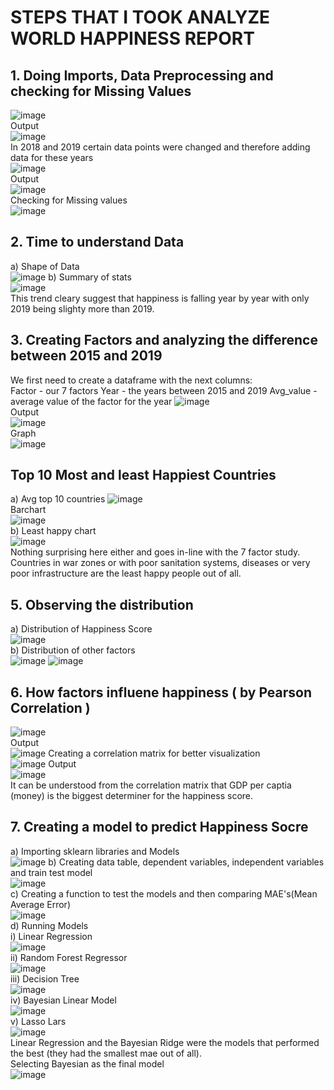   # STEPS THAT I TOOK ANALYZE WORLD HAPPINESS REPORT
  
  ## 1. Doing Imports, Data Preprocessing and checking for Missing Values  
  ![image](https://user-images.githubusercontent.com/78250442/232190300-4cc82976-2053-4732-8cd7-24b5de9ca629.png)  
  Output  
  ![image](https://user-images.githubusercontent.com/78250442/232190350-2748d3fa-2238-4939-bc91-d619f097d225.png)  
  In 2018 and 2019 certain data points were changed and therefore adding data for these years  
  ![image](https://user-images.githubusercontent.com/78250442/232190422-12ef9b26-859b-4ecc-b1f2-9d65f699b019.png)  
  Output  
  ![image](https://user-images.githubusercontent.com/78250442/232190457-2c4ccb8d-5202-4090-ad7d-bb3a0d17dee8.png)  
  Checking for Missing values  
  ![image](https://user-images.githubusercontent.com/78250442/232190502-5377efa0-a069-4b12-ac64-c66e149a7aaf.png)  
  ## 2. Time to understand Data  
   a) Shape of Data  
    ![image](https://user-images.githubusercontent.com/78250442/232190572-2527c08a-2258-4528-9e5d-651725c5ada0.png)
   b) Summary of stats  
    ![image](https://user-images.githubusercontent.com/78250442/232190609-86e22c56-ec36-4d06-a063-9754650048e4.png)  
    This trend cleary suggest that happiness is falling year by year with only 2019 being slighty more than 2019.  
  ## 3. Creating Factors and analyzing the difference between 2015 and 2019
  We first need to create a dataframe with the next columns:  
  Factor - our 7 factors
  Year - the years between 2015 and 2019
  Avg_value - average value of the factor for the year
  ![image](https://user-images.githubusercontent.com/78250442/232190775-008b9b43-eb69-4b6d-b19c-d2241f15bceb.png)  
  Output  
  ![image](https://user-images.githubusercontent.com/78250442/232190855-a82a0b5d-0f69-4272-804e-6a35d351ea98.png)  
  Graph    
  ![image](https://user-images.githubusercontent.com/78250442/232190904-72c62aa9-fac5-4e50-994a-8df5f3ff6957.png)
  
  ## Top 10 Most and least Happiest Countries  
  a) Avg top 10 countries
  ![image](https://user-images.githubusercontent.com/78250442/232191936-2c2ee4ff-7b10-46f2-a120-680ecb80871a.png)  
  Barchart  
  ![image](https://user-images.githubusercontent.com/78250442/232192068-790c9f9b-1881-407b-9996-0ad1c9b8ad97.png)  
  b) Least happy chart  
  ![image](https://user-images.githubusercontent.com/78250442/232192320-40ac0489-76ee-464a-b0dd-097ed6b063af.png)  
  Nothing surprising here either and goes in-line with the 7 factor study. Countries in war zones or with poor sanitation systems, diseases or very poor infrastructure are the least happy people out of all.
  
  ## 5. Observing the distribution  
  a) Distribution of Happiness Score  
  ![image](https://user-images.githubusercontent.com/78250442/232193163-32dd82b5-bb0c-422e-a95c-bf5822b07c32.png)  
  b) Distribution of other factors  
  ![image](https://user-images.githubusercontent.com/78250442/232193327-7466c12f-d493-4a81-841d-3893dea217c2.png)
![image](https://user-images.githubusercontent.com/78250442/232193341-21ec62bf-cb7a-4dd8-9d2c-4e772a26bb7c.png)

 ## 6. How factors influene happiness ( by Pearson Correlation )  
 ![image](https://user-images.githubusercontent.com/78250442/233239128-54dce297-ecdf-4fe9-9dc6-700b4fb6ef32.png)  
 Output  
 ![image](https://user-images.githubusercontent.com/78250442/233239574-5d0167b9-ea7e-4103-92c0-cdb9039b4e00.png)
  Creating a correlation matrix for better visualization  
  ![image](https://user-images.githubusercontent.com/78250442/233239765-cf338a6a-b082-46f3-ae96-83b62f35b298.png)
  Output  
 ![image](https://user-images.githubusercontent.com/78250442/233239844-ac767d2e-542b-427d-ada6-0d93d57aa39d.png)  
 It can be understood from the correlation matrix that GDP per captia (money) is the biggest determiner for the happiness score.    
 ## 7. Creating a model to predict Happiness Socre  
 a) Importing sklearn libraries and Models  
 ![image](https://user-images.githubusercontent.com/78250442/233240801-97367a1e-5080-40a2-a300-6b03ec798a9c.png)
 b) Creating data table, dependent variables, independent variables and train test model  
 ![image](https://user-images.githubusercontent.com/78250442/233240932-aa47d624-0ceb-45e7-8a43-09e93815b9eb.png)  
 c) Creating a function to test the models and then comparing MAE's(Mean Average Error)  
 ![image](https://user-images.githubusercontent.com/78250442/233241381-4670bb95-6998-4311-9d90-1afce8c60135.png)  
 d) Running Models  
    i) Linear Regression  
    ![image](https://user-images.githubusercontent.com/78250442/233241629-81293345-b878-4487-9fbc-93978f5951c0.png)  
    ii) Random Forest Regressor  
    ![image](https://user-images.githubusercontent.com/78250442/233241734-c62256b7-24ba-47d4-b8f9-a4ba31586e98.png)  
    iii) Decision Tree  
    ![image](https://user-images.githubusercontent.com/78250442/233241866-4817846e-cfaa-40a7-a761-2858c28d8f22.png)  
    iv) Bayesian Linear Model  
    ![image](https://user-images.githubusercontent.com/78250442/233241968-30806ede-559c-4f6f-ba61-21e6e24cd37a.png)  
    v) Lasso Lars  
    ![image](https://user-images.githubusercontent.com/78250442/233242094-44c4c0f6-92fe-424e-8a62-ba49b4374d98.png)  
   Linear Regression and the Bayesian Ridge were the models that performed the best (they had the smallest mae out of all).  
   Selecting Bayesian as the final model  
   ![image](https://user-images.githubusercontent.com/78250442/233242349-97a095e0-e0ea-42e2-a333-e8604baa51ba.png)





 


  
